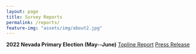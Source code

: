 ```yaml
---
layout: page
title: Survey Reports
permalink: /reports/
feature-img: "assets/img/about2.jpg"
---
```


**2022 Nevada Primary Election (May--June)**
[Topline Report]("assets/reports/NESP_Primary_Topline.pdf")
[Press Release]("assets/reports/NESP_Primary22_PressRelease.pdf")

